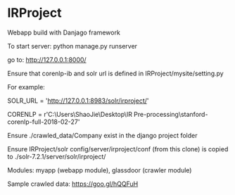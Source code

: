 # IRProject

Webapp build with Danjago framework

To start server:
python manage.py runserver

go to: 
http://127.0.0.1:8000/

Ensure that corenlp-ib and solr url is defined in IRProject/mysite/setting.py


For example:

SOLR_URL = 'http://127.0.0.1:8983/solr/irproject/'

CORENLP = r'C:\Users\ShaoJie\Desktop\IR Pre-processing\stanford-corenlp-full-2018-02-27'

Ensure ./crawled_data/Company exist in the django project folder

Ensure IRProject/solr config/server/irproject/conf (from this clone) is copied to ./solr-7.2.1/server/solr/irproject/

Modules:
myapp  (webapp module),
glassdoor  (crawler module)

Sample crawled data: https://goo.gl/hQQFuH

